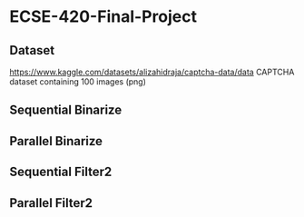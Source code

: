 # ECSE-420-Final-Project

## Dataset
https://www.kaggle.com/datasets/alizahidraja/captcha-data/data
CAPTCHA dataset containing 100 images (png)

## Sequential Binarize

## Parallel Binarize

## Sequential Filter2

## Parallel Filter2
